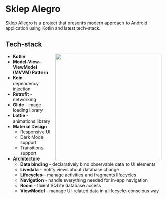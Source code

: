# Sklep Alegro
Sklep Allegro is a project that presents modern approach to Android application using Kotlin and latest tech-stack.

## Tech-stack
<img src="https://user-images.githubusercontent.com/9217765/79389890-0a5a2a00-7f6f-11ea-8d26-fb67817fe52a.gif" width="336" align="right" hspace="10">

* **Kotlin**
* **Model-View-ViewModel (MVVM) Pattern**
* **Koin** - dependency injection
* **Retrofit** - networking
* **Glide** - image loading library
* **Lottie** - animations library
* **Material Design**
	* Responsive UI
	* Dark Mode support
	* Transitions support
* **Architecture**
	* **Data binding** - declaratively bind observable data to UI elements
	* **Livedata** - notify views about database change
	* **Lifecycles** - manage activities and fragments lifecycles
	* **Navigation** - handle everything needed for in-app navigation
	* **Room** - fluent SQLite database access
	* **ViewModel** - manage UI-related data in a lifecycle-conscious way

